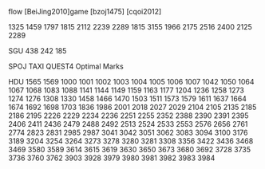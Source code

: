 flow
[BeiJing2010]game
[bzoj1475]
[cqoi2012]

1325
1459
1797
1815
2112
2239
2289
1815
3155
1966
2175
2516
2400
2125
2289

SGU  438  242 185

SPOJ  TAXI   QUEST4   Optimal Marks

HDU 1565 1569 
1000 1001 1002 1003 1004 1005 1006 1007 1042 1050 1064 1067 1068 1083 1088 1141 1144 1149 1159 1163 1177 1204 1236 1258 1273 1274 1276 1308 1330 1458 1466 1470 1503 1511 1573 1579 1611 1637 1664 1674 1692 1698 1703 1836 1986 2001 2018 2027 2029 2104 2105 2135 2185 2186 2195 2226 2229 2234 2236 2251 2255 2352 2388 2390 2391 2395 2406 2411 2436 2479 2488 2492 2513 2524 2533 2553 2576 2656 2761 2774 2823 2831 2985 2987 3041 3042 3051 3062 3083 3094 3100 3176 3189 3204 3254 3264 3273 3278 3280 3281 3308 3356 3422 3436 3468 3469 3580 3589 3614 3615 3619 3630 3650 3673 3680 3692 3728 3735 3736 3760 3762 3903 3928 3979 3980 3981 3982 3983 3984